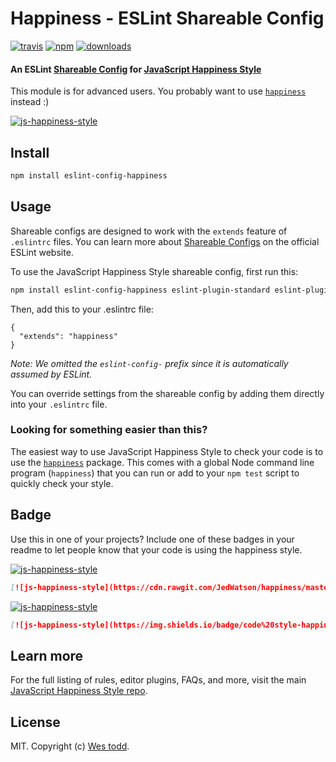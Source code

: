 # Happiness - ESLint Shareable Config
[![travis][travis-image]][travis-url]
[![npm][npm-image]][npm-url]
[![downloads][downloads-image]][downloads-url]

[travis-image]: https://img.shields.io/travis/wesleytodd/eslint-config-happiness/master.svg
[travis-url]: https://travis-ci.org/wesleytodd/eslint-config-happiness
[npm-image]: https://img.shields.io/npm/v/eslint-config-happiness.svg
[npm-url]: https://npmjs.org/package/eslint-config-happiness
[downloads-image]: https://img.shields.io/npm/dm/eslint-config-happiness.svg
[downloads-url]: https://npmjs.org/package/eslint-config-happiness

#### An ESLint [Shareable Config](http://eslint.org/docs/developer-guide/shareable-configs) for [JavaScript Happiness Style](https://github.com/JedWatson/happiness)

This module is for advanced users. You probably want to use [`happiness`](https://github.com/JedWatson/happiness) instead :)

[![js-happiness-style](https://cdn.rawgit.com/JedWatson/happiness/master/badge.svg)](https://github.com/JedWatson/happiness)

## Install

```bash
npm install eslint-config-happiness
```

## Usage

Shareable configs are designed to work with the `extends` feature of `.eslintrc` files.
You can learn more about
[Shareable Configs](http://eslint.org/docs/developer-guide/shareable-configs) on the
official ESLint website.

To use the JavaScript Happiness Style shareable config, first run this:

```bash
npm install eslint-config-happiness eslint-plugin-standard eslint-plugin-promise
```

Then, add this to your .eslintrc file:

```
{
  "extends": "happiness"
}
```

*Note: We omitted the `eslint-config-` prefix since it is automatically assumed by ESLint.*

You can override settings from the shareable config by adding them directly into your
`.eslintrc` file.

### Looking for something easier than this?

The easiest way to use JavaScript Happiness Style to check your code is to use the
[`happiness`](https://github.com/JedWatson/happiness) package. This comes with a global
Node command line program (`happiness`) that you can run or add to your `npm test` script
to quickly check your style.

## Badge

Use this in one of your projects? Include one of these badges in your readme to
let people know that your code is using the happiness style.

[![js-happiness-style](https://cdn.rawgit.com/JedWatson/happiness/master/badge.svg)](https://github.com/JedWatson/happiness)

```markdown
[![js-happiness-style](https://cdn.rawgit.com/JedWatson/happiness/master/badge.svg)](https://github.com/JedWatson/happiness)
```

[![js-happiness-style](https://img.shields.io/badge/code%20style-happiness-brightgreen.svg)](https://github.com/JedWatson/happiness)

```markdown
[![js-happiness-style](https://img.shields.io/badge/code%20style-happiness-brightgreen.svg)](https://github.com/JedWatson/happiness)
```

## Learn more

For the full listing of rules, editor plugins, FAQs, and more, visit the main
[JavaScript Happiness Style repo](https://github.com/JedWatson/happiness).

## License

MIT. Copyright (c) [Wes todd](http://wesleytodd.com).
